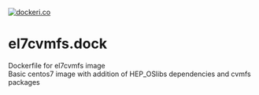 [![dockeri.co](https://dockeri.co/image/adriansevcenco/el7cvmfs)](https://hub.docker.com/r/adriansevcenco/el7cvmfs)

# el7cvmfs.dock
Dockerfile for el7cvmfs image   
Basic centos7 image with addition of HEP_OSlibs dependencies and cvmfs packages   

